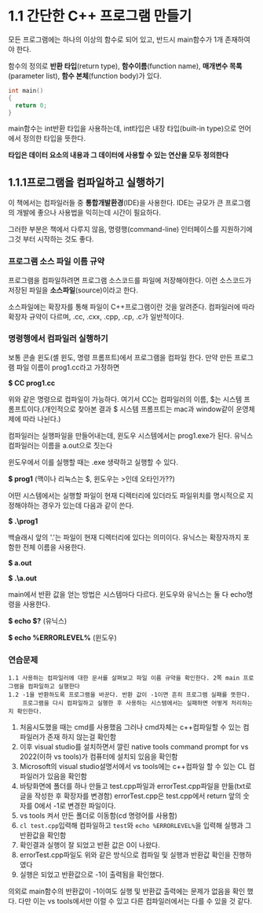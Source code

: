 # 1.1 간단한 C++ 프로그램 만들기
모든 프로그램에는 하나의 이상의 함수로 되어 있고, 반드시 main함수가 1개 존재하여야 한다.

함수의 정의로 __반환 타입__(return type), __함수이름__(function name), __매개변수 목록__(parameter list), __함수 본체__(function body)가 있다.
```c++
int main()
{
  return 0;
}
```

main함수는 int반환 타입을 사용하는데, int타입은 내장 타입(built-in type)으로 언어에서 정의한 타입을 뜻한다.


__타입은 데이터 요소의 내용과 그 데이터에 사용할 수 있는 연산을 모두 정의한다__

## 1.1.1프로그램을 컴파일하고 실행하기
이 책에서는 컴파일러들 중 __통합개발환경__(IDE)을 사용한다. IDE는 규모가 큰 프로그램의 개발에 좋으나 사용법을 익히는데 시간이 필요하다.

그러한 부분은 책에서 다루지 않음, 명령행(command-line) 인터페이스를 지원하기에 그것 부터 시작하는 것도 좋다.

### 프로그램 소스 파일 이름 규약
프로그램을 컴파일하려면 프로그램 소스코드를 파일에 저장해야한다. 이런 소스코드가 저장된 파일을 __소스파일__(source)이라고 한다.

소스파일에는 확장자를 통해 파일이 C++프로그램이란 것을 알려준다. 컴파일러에 따라 확장자 규약이 다르며, .cc, .cxx, .cpp, .cp, .c가 일반적이다.

### 명령행에서 컴파일러 실행하기
보통 콘솔 윈도(셸 윈도, 명령 프롬프트)에서 프로그램을 컴파일 한다. 만약 만든 프로그램 파일 이름이 prog1.cc라고 가정하면

  __$ CC prog1.cc__ 

위와 같은 명령으로 컴파일이 가능하다. 여기서 CC는 컴파일러의 이름, $는 시스템 프롬프트이다.(개인적으로 찾아본 결과 $ 시스템 프롬프트는 mac과 window같이 운영체제에 따라 나뉜다.)

컴파일러는 실행파일을 만들어내는데, 윈도우 시스템에서는 prog1.exe가 된다. 유닉스 컴파일러는 이름을 a.out으로 짓는다


윈도우에서 이를 실행할 때는 .exe 생략하고 실행할 수 있다.

  __$ prog1__ (맥이나 리눅스는 $, 윈도우는 >인데 오타인가??)

어떤 시스템에서는 실행할 파일이 현재 디렉터리에 있더라도 파일위치를 명시적으로 지정해야하는 경우가 있는데 다음과 같이 쓴다.

  __$ .\prog1__

백슬래시 앞의 '.'는 파일이 현재 디렉터리에 있다는 의미이다. 유닉스는 확장자까지 포함한 전체 이름을 사용한다.

  __$ a.out__

  __$ .\a.out__

main에서 반환 값을 얻는 방법은 시스템마다 다르다. 윈도우와 유닉스는 둘 다 echo명령을 사용한다.

  __$ echo $?__ (유닉스)

  __$ echo %ERRORLEVEL%__ (윈도우)

### 연습문제
```
1.1 사용하는 컴파일러에 대한 문서를 살펴보고 파일 이름 규약을 확인한다. 2쪽 main 프로그램을 컴파일하고 실행한다
1.2 -1을 반환하도록 프로그램을 바꾼다. 반환 값이 -1이면 흔히 프로그램 실패를 뜻한다.
    프로그램을 다시 컴파일하고 실행한 후 사용하는 시스템에서는 실패하면 어떻게 처리하는지 확인한다.
```
1. 처음시도했을 때는 cmd를 사용했음 그러나 cmd자체는 c++컴파일할 수 있는 컴파일러가 존재 하지 않는걸 확인함
2. 이후 visual studio를 설치하면서 깔린 native tools command prompt for vs 2022(이하 vs tools)가 컴퓨터에 설치되 있음을 확인함
3. Microsoft의 visual studio설명서에서 vs tools에는 c++컴파일 할 수 있는 CL 컴파일러가 있음을 확인함
4. 바탕화면에 폴더를 하나 만들고 test.cpp파일과 errorTest.cpp파일을 만듦(txt로 글을 작성한 후 확장자를 변경함) errorTest.cpp은 test.cpp에서 return 앞의 숫자를 0에서 -1로 변경한 파일이다.
5. vs tools 켜서 만든 폴더로 이동함(cd 명령어를 사용함)
6. ```cl test.cpp```입력해 컴파일하고 ```test```와 ```echo %ERRORLEVEL%```을 입력해 실행과 그 반환값을 확인함
7. 확인결과 실행이 잘 되었고 반환 값은 0이 나왔다.
8. errorTest.cpp파일도 위와 같은 방식으로 컴파일 및 실행과 반환값 확인을 진행하였다
9. 실행은 되었고 반환값으로 -1이 출력됨을 확인했다.

의외로 main함수의 반환값이 -1이여도 실행 및 반환값 출력에는 문제가 없음을 확인 했다. 다만 이는 vs tools에서만 이럴 수 있고 다른 컴파일러에서는 다를 수 있을 것 같다.
